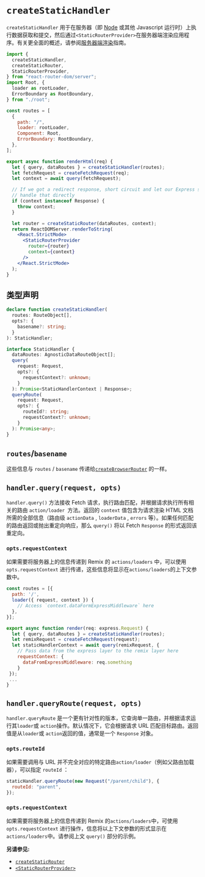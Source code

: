 # `createStaticHandler`

`createStaticHandler` 用于在服务器（即 [Node](https://nodejs.org/) 或其他 Javascript 运行时）上执行数据获取和提交，然后通过`<StaticRouterProvider>`在服务器端渲染应用程序。有关更全面的概述，请参阅[服务器端渲染](../guides/ssr)指南。

```jsx
import {
  createStaticHandler,
  createStaticRouter,
  StaticRouterProvider,
} from "react-router-dom/server";
import Root, {
  loader as rootLoader,
  ErrorBoundary as RootBoundary,
} from "./root";

const routes = [
  {
    path: "/",
    loader: rootLoader,
    Component: Root,
    ErrorBoundary: RootBoundary,
  },
];

export async function renderHtml(req) {
  let { query, dataRoutes } = createStaticHandler(routes);
  let fetchRequest = createFetchRequest(req);
  let context = await query(fetchRequest);

  // If we got a redirect response, short circuit and let our Express server
  // handle that directly
  if (context instanceof Response) {
    throw context;
  }

  let router = createStaticRouter(dataRoutes, context);
  return ReactDOMServer.renderToString(
    <React.StrictMode>
      <StaticRouterProvider
        router={router}
        context={context}
      />
    </React.StrictMode>
  );
}
```

## 类型声明

```ts
declare function createStaticHandler(
  routes: RouteObject[],
  opts?: {
    basename?: string;
  }
): StaticHandler;

interface StaticHandler {
  dataRoutes: AgnosticDataRouteObject[];
  query(
    request: Request,
    opts?: {
      requestContext?: unknown;
    }
  ): Promise<StaticHandlerContext | Response>;
  queryRoute(
    request: Request,
    opts?: {
      routeId?: string;
      requestContext?: unknown;
    }
  ): Promise<any>;
}
```

## `routes`/`basename`

这些信息与 `routes` / `basename` 传递给[`createBrowserRouter`](../router/create-browser-router) 的一样。

## `handler.query(request, opts)`

`handler.query()` 方法接收 Fetch 请求，执行路由匹配，并根据请求执行所有相关的路由 `action/loader `方法。返回的 `context` 值包含为请求渲染 HTML 文档所需的全部信息（路由级 `actionData` , `loaderData` , `errors` 等）。如果任何匹配的路由返回或抛出重定向响应，那么 `query()` 将以 Fetch `Response` 的形式返回该重定向。

### `opts.requestContext`

如果需要将服务器上的信息传递到 Remix 的 `actions/loaders` 中，可以使用 `opts.requestContext` 进行传递，这些信息将显示在`actions/loaders`的上下文参数中。

```jsx
const routes = [{
  path: '/',
  loader({ request, context }) {
    // Access `context.dataFormExpressMiddleware` here
  },
}];

export async function render(req: express.Request) {
  let { query, dataRoutes } = createStaticHandler(routes);
  let remixRequest = createFetchRequest(request);
  let staticHandlerContext = await query(remixRequest, {
    // Pass data from the express layer to the remix layer here
    requestContext: {
      dataFromExpressMiddleware: req.something
    }
 });
 ...
}
```

## `handler.queryRoute(request, opts)`

`handler.queryRoute` 是一个更有针对性的版本，它查询单一路由，并根据请求运行其`loader`或 `action`操作。默认情况下，它会根据请求 URL 匹配目标路由。返回值是从`loader`或 `action`返回的值，通常是一个 `Response` 对象。

### `opts.routeId`

如果需要调用与 URL 并不完全对应的特定路由`action/loader`（例如父路由加载器），可以指定 `routeId` ：

```jsx
staticHandler.queryRoute(new Request("/parent/child"), {
  routeId: "parent",
});
```

### `opts.requestContext`

如果需要将服务器上的信息传递到 Remix 的`actions/loaders`中，可使用 `opts.requestContext` 进行操作，信息将以上下文参数的形式显示在`actions/loaders`中。请参阅上文 `query()` 部分的示例。

**另请参见:**

- [`createStaticRouter`](../router/create-static-router)
- [`<StaticRouterProvider>`](../router/static-router-provider)